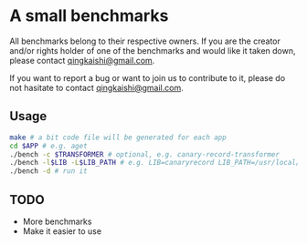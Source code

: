 A small benchmarks
============================
All benchmarks belong to their respective owners.  If you are the creator
and/or rights holder of one of the benchmarks and would like it taken down,
please contact qingkaishi@gmail.com.

If you want to report a bug or want to join us to contribute to it, please 
do not hasitate to contact qingkaishi@gmail.com.

Usage
--------------------------------
```bash
make # a bit code file will be generated for each app
cd $APP # e.g. aget
./bench -c $TRANSFORMER # optional, e.g. canary-record-transformer
./bench -l$LIB -L$LIB_PATH # e.g. LIB=canaryrecord LIB_PATH=/usr/local/lib
./bench -d # run it
```

TODO
-------------------------------
* More benchmarks
* Make it easier to use
